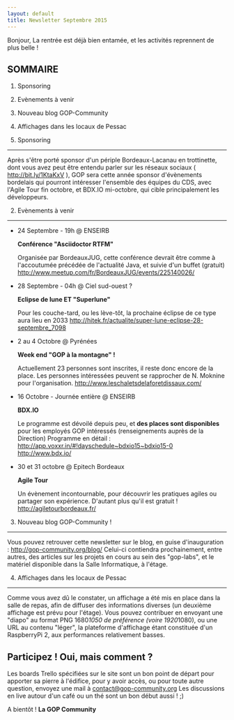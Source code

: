 ```yaml
---
layout: default
title: Newsletter Septembre 2015
---
```



Bonjour,
La rentrée est déjà bien entamée, et les activités reprennent de plus belle !

SOMMAIRE
--------
1. Sponsoring
2. Evènements à venir
3. Nouveau blog GOP-Community
4. Affichages dans les locaux de Pessac


1. Sponsoring
-------------

Après s'être porté sponsor d'un périple Bordeaux-Lacanau en trottinette,
dont vous avez peut être entendu parler sur les réseaux sociaux ( http://bit.ly/1KtaKxV ),
GOP sera cette année sponsor d'évènements bordelais qui pourront intéresser 
l'ensemble des équipes du CDS, avec l'Agile Tour fin octobre, et BDX.IO mi-octobre,
qui cible principalement les développeurs.


2. Evènements à venir
---------------------

- 24 Septembre - 19h @ ENSEIRB

  __Conférence "Asciidoctor RTFM"__
  
  Organisée par BordeauxJUG, cette conférence devrait être comme à l'accoutumée précédée de l'actualité Java, et suivie d'un buffet (gratuit)
  http://www.meetup.com/fr/BordeauxJUG/events/225140026/

- 28 Septembre - 04h @ Ciel sud-ouest ?

  __Eclipse de lune ET "Superlune"__
  
  Pour les couche-tard, ou les lève-tôt, la prochaine éclipse de ce type aura lieu en 2033
  http://hitek.fr/actualite/super-lune-eclipse-28-septembre_7098

- 2 au 4 Octobre @ Pyrénées

  __Week end "GOP à la montagne" !__
  
  Actuellement 23 personnes sont inscrites, il reste donc encore de la place. Les personnes intéressées peuvent se rapprocher de N. Moknine pour l'organisation.
  http://www.leschaletsdelaforetdissaux.com/

- 16 Octobre - Journée entière @ ENSEIRB

  __BDX.IO__

  Le programme est dévoilé depuis peu, et __des places sont disponibles__ pour les employés GOP intéressés (renseignements auprès de la Direction)
  Programme en détail : http://app.voxxr.in/#!dayschedule~bdxio15~bdxio15-0
  http://www.bdx.io/

- 30 et 31 octobre @ Epitech Bordeaux

  __Agile Tour__
  
  Un évènement incontournable, pour découvrir les pratiques agiles ou partager son expérience. D'autant plus qu'il est gratuit !
  http://agiletourbordeaux.fr/


3. Nouveau blog GOP-Community !
-------------------------------

Vous pouvez retrouver cette newsletter sur le blog, en guise d'inauguration : 
http://gop-community.org/blog/
Celui-ci contiendra prochainement, entre autres, des articles sur les projets en cours au sein
des "gop-labs", et le matériel disponible dans la Salle Informatique, à l'étage.


4. Affichages dans les locaux de Pessac
---------------------------------------

Comme vous avez dû le constater, un affichage a été mis en place dans la salle de repas,
afin de diffuser des informations diverses (un deuxième affichage est prévu pour l'étage). 
Vous pouvez contribuer en envoyant une "diapo" au format PNG 1680*1050 de préférence 
(voire 1920*1080), ou une URL au contenu "léger", la plateforme d'affichage étant constituée
d'un RaspberryPi 2, aux performances relativement basses.


Participez ! Oui, mais comment ?
--------------------------------
Les boards Trello spécifiées sur le site sont un bon point de départ pour apporter sa pierre à l'édifice, 
pour y avoir accès, ou pour toute autre question, envoyez une mail à contact@gop-community.org 
Les discussions en live autour d'un café ou un thé sont un bon début aussi ! ;)


A bientôt !
__La GOP Community__
